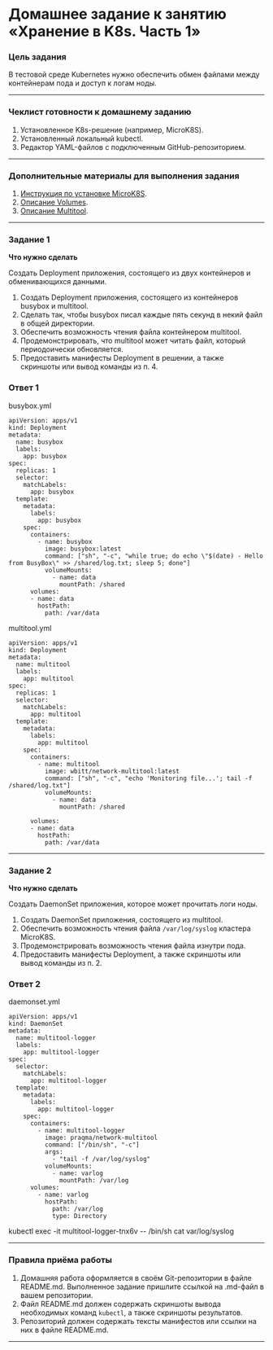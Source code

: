 # Домашнее задание к занятию «Хранение в K8s. Часть 1»

### Цель задания

В тестовой среде Kubernetes нужно обеспечить обмен файлами между контейнерам пода и доступ к логам ноды.

------

### Чеклист готовности к домашнему заданию

1. Установленное K8s-решение (например, MicroK8S).
2. Установленный локальный kubectl.
3. Редактор YAML-файлов с подключенным GitHub-репозиторием.

------

### Дополнительные материалы для выполнения задания

1. [Инструкция по установке MicroK8S](https://microk8s.io/docs/getting-started).
2. [Описание Volumes](https://kubernetes.io/docs/concepts/storage/volumes/).
3. [Описание Multitool](https://github.com/wbitt/Network-MultiTool).

------

### Задание 1 

**Что нужно сделать**

Создать Deployment приложения, состоящего из двух контейнеров и обменивающихся данными.

1. Создать Deployment приложения, состоящего из контейнеров busybox и multitool.
2. Сделать так, чтобы busybox писал каждые пять секунд в некий файл в общей директории.
3. Обеспечить возможность чтения файла контейнером multitool.
4. Продемонстрировать, что multitool может читать файл, который периодоически обновляется.
5. Предоставить манифесты Deployment в решении, а также скриншоты или вывод команды из п. 4.

### Ответ 1
busybox.yml
```
apiVersion: apps/v1
kind: Deployment
metadata:
  name: busybox
  labels:
    app: busybox
spec:
  replicas: 1
  selector:
    matchLabels:
      app: busybox
  template:
    metadata:
      labels:
        app: busybox
    spec:
      containers:
        - name: busybox
          image: busybox:latest
          command: ["sh", "-c", "while true; do echo \"$(date) - Hello from BusyBox\" >> /shared/log.txt; sleep 5; done"]
          volumeMounts:
            - name: data
              mountPath: /shared
      volumes:
      - name: data 
        hostPath:
          path: /var/data
```

multitool.yml
```
apiVersion: apps/v1
kind: Deployment
metadata:
  name: multitool
  labels:
    app: multitool
spec:
  replicas: 1
  selector:
    matchLabels:
      app: multitool
  template:
    metadata:
      labels:
        app: multitool
    spec:
      containers:
        - name: multitool
          image: wbitt/network-multitool:latest
          command: ["sh", "-c", "echo 'Monitoring file...'; tail -f /shared/log.txt"]
          volumeMounts:
            - name: data
              mountPath: /shared

      volumes:
      - name: data 
        hostPath:
          path: /var/data
```

------

### Задание 2

**Что нужно сделать**

Создать DaemonSet приложения, которое может прочитать логи ноды.

1. Создать DaemonSet приложения, состоящего из multitool.
2. Обеспечить возможность чтения файла `/var/log/syslog` кластера MicroK8S.
3. Продемонстрировать возможность чтения файла изнутри пода.
4. Предоставить манифесты Deployment, а также скриншоты или вывод команды из п. 2.





### Ответ 2

daemonset.yml

```
apiVersion: apps/v1
kind: DaemonSet
metadata:
  name: multitool-logger
  labels:
    app: multitool-logger
spec:
  selector:
    matchLabels:
      app: multitool-logger
  template:
    metadata:
      labels:
        app: multitool-logger
    spec:
      containers:
        - name: multitool-logger
          image: praqma/network-multitool
          command: ["/bin/sh", "-c"]
          args:
            - "tail -f /var/log/syslog"
          volumeMounts:
            - name: varlog
              mountPath: /var/log
      volumes:
        - name: varlog
          hostPath:
            path: /var/log
            type: Directory
```

kubectl exec -it  multitool-logger-tnx6v -- /bin/sh
cat var/log/syslog





------

### Правила приёма работы

1. Домашняя работа оформляется в своём Git-репозитории в файле README.md. Выполненное задание пришлите ссылкой на .md-файл в вашем репозитории.
2. Файл README.md должен содержать скриншоты вывода необходимых команд `kubectl`, а также скриншоты результатов.
3. Репозиторий должен содержать тексты манифестов или ссылки на них в файле README.md.

------
